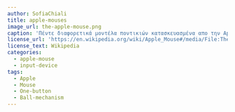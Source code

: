 ```yaml
---
author: SofiaChiali
title: apple-mouses
image_url: the-apple-mouse.png
caption: 'Πέντε διαφορετικά μοντέλα ποντικιών κατασκευασμένα απο την Apple, με ενα κουμπί προκειμένου να απλοποιείτε η χρήση τους και με μηχανισμό μπάλας στο κάτω μέρος.'
license_url: 'https://en.wikipedia.org/wiki/Apple_Mouse#/media/File:The_Apple_Mouse.jpg'
license_text: Wikipedia
categories:
  - apple-mouse
  - input-device
tags:
  - Apple
  - Mouse
  - One-button
  - Ball-mechanism
---
```

